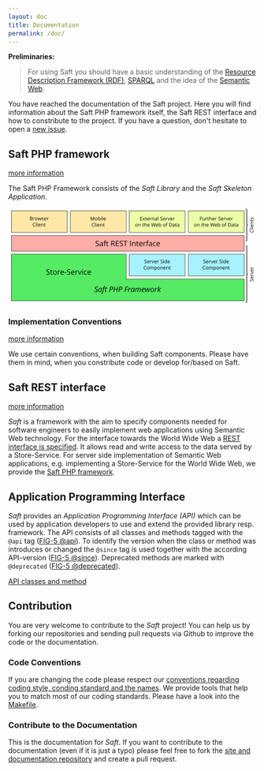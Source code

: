 ```yaml
---
layout: doc
title: Documentation
permalink: /doc/
---
```


**Preliminaries:**

> For using Saft you should have a basic understanding of the [Resource Description Framework (RDF)](https://en.wikipedia.org/wiki/Resource_Description_Framework), [SPARQL](https://en.wikipedia.org/wiki/SPARQL) and the idea of the [Semantic Web](https://en.wikipedia.org/wiki/Semantic_Web).

You have reached the documentation of the Saft project. Here you will find information about the Saft PHP framework itself, the Saft REST interface and how to constribute to the project. If you have a question, don't hesitate to open a [new issue](https://github.com/SaftIng/Saft/issues/new).

## Saft PHP framework

<a class="btn" href="phpframework">more information</a>

The Saft PHP Framework consists of the *Saft Library* and the *Saft Skeleton Application*.

![Structure of the whole Saft Framework](StructureOfSaft.svg)


### Implementation Conventions

<a class="btn" href="phpframework/implementation-conventions">more information</a>

We use certain conventions, when building Saft components. Please have them in mind, when you constribute code or develop for/based on Saft.

## Saft REST interface

<a class="btn" href="restinterface">more information</a>

_Saft_ is a framework with the aim to specify components needed for software engineers to easily implement web applications using Semantic Web technology.
For the interface towards the World Wide Web a [REST interface is specified](restinterface).
It allows read and write access to the data served by a Store-Service.
For server side implementation of Semantic Web applications, e.g. implementing a Store-Service for the World Wide Web, we provide the [Saft PHP framework](phpframework).

## Application Programming Interface

_Saft_ provides an _Application Programming Interface (API)_ which can be used by application developers to use and extend the provided library resp. framework.
The API consists of all classes and methods tagged with the `@api` tag ([FIG-5 @api](https://github.com/phpDocumentor/fig-standards/blob/master/proposed/phpdoc.md#81-api)). To identify the version when the class or method was introduces or changed the `@since` tag is used together with the according API-version ([FIG-5 @since](https://github.com/phpDocumentor/fig-standards/blob/master/proposed/phpdoc.md#817-since)). Deprecated methods are marked with `@deprecated` ([FIG-5 @deprecated](https://github.com/phpDocumentor/fig-standards/blob/master/proposed/phpdoc.md#85-deprecated)).

<a class="btn" href="apiinfo">API classes and method</a>

## Contribution

You are very welcome to contribute to the _Saft_ project! You can help us by forking our repositories and sending pull requests via Github to improve the code or the documentation.

### Code Conventions

If you are changing the code please respect our [conventions regarding coding style, conding standard and the names](phpframework/conventions). We provide tools that help you to match most of our coding standards. Please have a look into the [Makefile](https://github.com/SaftIng/Saft/blob/master/Makefile).

### Contribute to the Documentation
This is the documentation for _Saft_. If you want to contribute to the documentation (even if it is just a typo) please feel free to fork the [site and documentation repository](https://github.com/SaftIng/safting.github.io) and create a pull request.
